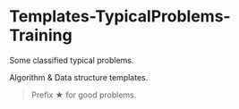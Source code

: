 # Templates-TypicalProblems-Training

Some classified typical problems.

Algorithm &amp; Data structure templates.

> Prefix ★ for good problems.